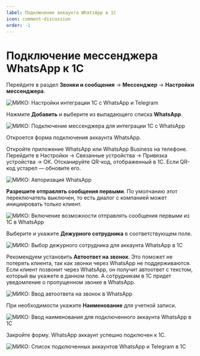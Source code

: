 ```yaml
---
label: Подключение аккаунта WhatsApp в 1С
icon: comment-discussion
order: -1
---
```

# Подключение мессенджера WhatsApp к 1С

Перейдите в раздел **Звонки и сообщения** -> **Мессенджер** -> **Настройки мессенджера**.

<img class="miko-shadow img-zoomable"  
src="/assets/root-guides/connecting_messengers/сonnecting_whatsapp/сonnecting_whatsapp_1.png"
data-original="/assets/root-guides/connecting_messengers/сonnecting_whatsapp/сonnecting_whatsapp_1.png"
srcset="/assets/root-guides/connecting_messengers/сonnecting_whatsapp/сonnecting_whatsapp_1.png 1x, /assets/root-guides/connecting_messengers/сonnecting_whatsapp/сonnecting_whatsapp_1.png 2x"
alt="МИКО: Настройки интеграции 1С с WhatsApp и Telegram"
/>

Нажмите **Добавить** и выберите из выпадающего списка **WhatsApp**.

<img class="miko-shadow img-zoomable"  
src="/assets/root-guides/connecting_messengers/сonnecting_whatsapp/сonnecting_whatsapp_2.png"
data-original="/assets/root-guides/connecting_messengers/сonnecting_whatsapp/сonnecting_whatsapp_2.png"
srcset="/assets/root-guides/connecting_messengers/сonnecting_whatsapp/сonnecting_whatsapp_2.png 1x, /assets/root-guides/connecting_messengers/сonnecting_whatsapp/сonnecting_whatsapp_2.png 2x"
alt="МИКО: Подключение мессенджера для интеграции 1С с WhatsApp"
/>

Откроется форма подключения аккаунта WhatsApp.

Откройте приложение WhatsApp или WhatsApp Business на телефоне. Перейдите в Настройки -> Связанные устройства -> Привязка устройства -> ОК. Отсканируйте QR-код, отображенный в 1С. Если QR-код устарел — обновите его.

<img class="miko-shadow img-zoomable"  
src="/assets/root-guides/connecting_messengers/сonnecting_whatsapp/сonnecting_whatsapp_3.png"
data-original="/assets/root-guides/connecting_messengers/сonnecting_whatsapp/сonnecting_whatsapp_3.png"
srcset="/assets/root-guides/connecting_messengers/сonnecting_whatsapp/сonnecting_whatsapp_3.png 1x, /assets/root-guides/connecting_messengers/сonnecting_whatsapp/сonnecting_whatsapp_3.png 2x"
alt="МИКО: Авторизация WhatsApp"
/>

**Разрешите отправлять сообщения первыми**. По умолчанию этот переключатель выключен, то есть диалог с компанией может инициировать только клиент.

<img class="miko-shadow img-zoomable"  
src="/assets/root-guides/connecting_messengers/сonnecting_whatsapp/сonnecting_whatsapp_4.png"
data-original="/assets/root-guides/connecting_messengers/сonnecting_whatsapp/сonnecting_whatsapp_4.png"
srcset="/assets/root-guides/connecting_messengers/сonnecting_whatsapp/сonnecting_whatsapp_4.png 1x, /assets/root-guides/connecting_messengers/сonnecting_whatsapp/сonnecting_whatsapp_4.png 2x"
alt="МИКО: Включение возможности отправлять сообщения первыми из 1С в WhatsApp"
/>

Выберите и укажите **Дежурного сотрудника** в соответствующем поле.

<img class="miko-shadow img-zoomable"  
src="/assets/root-guides/connecting_messengers/сonnecting_whatsapp/сonnecting_whatsapp_5.png"
data-original="/assets/root-guides/connecting_messengers/сonnecting_whatsapp/сonnecting_whatsapp_5.png"
srcset="/assets/root-guides/connecting_messengers/сonnecting_whatsapp/сonnecting_whatsapp_5.png 1x, /assets/root-guides/connecting_messengers/сonnecting_whatsapp/сonnecting_whatsapp_5.png 2x"
alt="МИКО: Выбор дежурного сотрудника для аккаунта WhatsApp в 1С"
/>

Рекомендуем установить **Автоответ на звонок**. Это поможет не потерять клиента, так как звонки через WhatsApp не поддерживаются. Если клиент позвонит через WhatsApp, он получит автоответ с текстом, который вы укажете в данном поле. А сотрудникам в 1С придет уведомление о пропущенном звонке в WhatsApp.

<img class="miko-shadow img-zoomable"  
src="/assets/root-guides/connecting_messengers/сonnecting_whatsapp/сonnecting_whatsapp_6.png"
data-original="/assets/root-guides/connecting_messengers/сonnecting_whatsapp/сonnecting_whatsapp_6.png"
srcset="/assets/root-guides/connecting_messengers/сonnecting_whatsapp/сonnecting_whatsapp_6.png 1x, /assets/root-guides/connecting_messengers/сonnecting_whatsapp/сonnecting_whatsapp_6.png 2x"
alt="МИКО: Ввод автоответа на звонок в WhatsApp"
/>

При необходимости укажите **Наименование** для учетной записи.

<img class="miko-shadow img-zoomable"  
src="/assets/root-guides/connecting_messengers/сonnecting_whatsapp/сonnecting_whatsapp_7.png"
data-original="/assets/root-guides/connecting_messengers/сonnecting_whatsapp/сonnecting_whatsapp_7.png"
srcset="/assets/root-guides/connecting_messengers/сonnecting_whatsapp/сonnecting_whatsapp_7.png 1x, /assets/root-guides/connecting_messengers/сonnecting_whatsapp/сonnecting_whatsapp_7.png 2x"
alt="МИКО: Ввод наименования для подключенного аккаунта WhatsApp в 1С"
/>

Закройте форму. WhatsApp аккаунт успешно подключен к 1С.

<img class="miko-shadow img-zoomable"  
src="/assets/root-guides/connecting_messengers/сonnecting_whatsapp/сonnecting_whatsapp_8.png"
data-original="/assets/root-guides/connecting_messengers/сonnecting_whatsapp/сonnecting_whatsapp_8.png"
srcset="/assets/root-guides/connecting_messengers/сonnecting_whatsapp/сonnecting_whatsapp_8.png 1x, /assets/root-guides/connecting_messengers/сonnecting_whatsapp/сonnecting_whatsapp_8.png 2x"
alt="МИКО: Список подключенных аккаунтов WhatsApp и Telegram в 1С"
/>